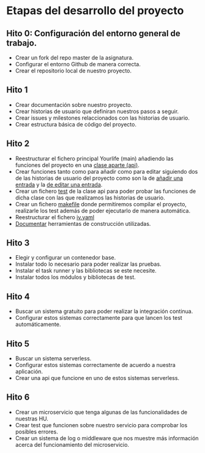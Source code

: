 # Etapas del desarrollo del proyecto

## Hito 0: Configuración del entorno general de trabajo.
	
- Crear un fork del repo master de la asignatura.
- Configurar el entorno Github de manera correcta.
- Crear el repositorio local de nuestro proyecto.

## Hito 1

- Crear documentación sobre nuestro proyecto.
- Crear historias de usuario que definiran nuestros pasos a seguir.
- Crear issues y milestones relaccionados con las historias de usuario.
- Crear estructura básica de código del proyecto.

## Hito 2

- Reestructurar el fichero principal Yourlife (main) añadiendo las funciones del proyecto en una [clase aparte (api)](https://github.com/juanalberto58/AppIV/issues/5).
- Crear funciones tanto como para añadir como para editar siguiendo dos de las historias de usuario del proyecto como son la de [añadir una entrada](https://github.com/juanalberto58/AppIV/issues/4)  y la [de editar una entrada](https://github.com/juanalberto58/AppIV/issues/10).
- Crear un fichero [test](https://github.com/juanalberto58/AppIV/issues/6) de la clase api para poder probar las funciones de dicha clase con las que realizamos las historias de usuario.
- Crear un fichero [makefile](https://github.com/juanalberto58/AppIV/issues/13) donde permitiremos compilar el proyecto, realizarle los test además de poder ejecutarlo de manera automática.
- Reestructurar el fichero [iv.yaml](https://github.com/juanalberto58/AppIV/issues/14)
- [Documentar](https://github.com/juanalberto58/AppIV/issues/15) herramientas de construcción utilizadas.

## Hito 3

- Elegir y configurar un contenedor base.
- Instalar todo lo necesario para poder realizar las pruebas.
- Instalar el task runner y las bibliotecas se este necesite.
- Instalar todos los módulos y bibliotecas de test.

## Hito 4 

- Buscar un sistema gratuito para poder realizar la integración continua.
- Configurar estos sistemas correctamente para que lancen los test automáticamente.

## Hito 5

- Buscar un sistema serverless.
- Configurar estos sistemas correctamente de acuerdo a nuestra aplicación.
- Crear una api que funcione en uno de estos sistemas serverless.

## Hito 6

- Crear un microservicio que tenga algunas de las funcionalidades de nuestras HU.
- Crear test que funcionen sobre nuestro servicio para comprobar los posibles errores.
- Crear un sistema de log o middleware que nos muestre más información acerca del funcionamiento del microservicio.


